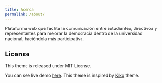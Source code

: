 ```yaml
---
title: Acerca
permalink: /about/
---
```

Plataforma web que facilita la comunicación entre estudiantes, directivos y representantes para mejorar la democracia dentro de la universidad nacional, haciéndola más participativa.




## License

This theme is released under MIT License.

You can see live demo [here](https://aweekj.github.io/Kiko-plus). This theme is inspired by [Kiko](http://github.com/gfjaru/Kiko) theme.
